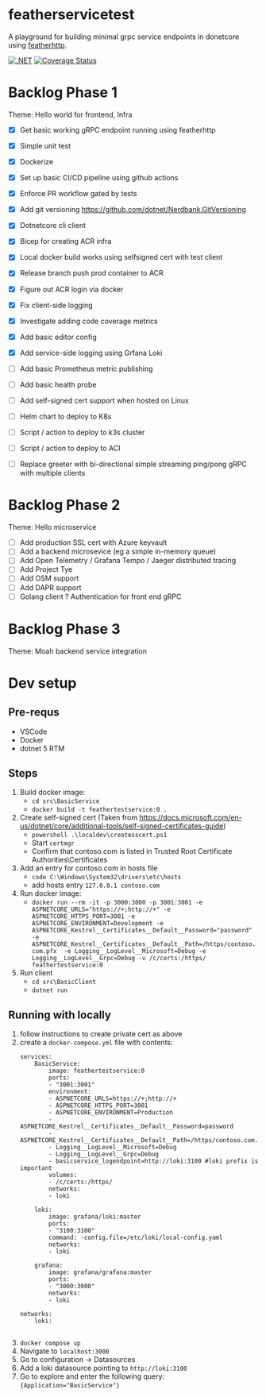 # featherservicetest
A playground for building minimal grpc service endpoints in donetcore using [featherhttp](https://github.com/featherhttp/framework).

[![.NET](https://github.com/clarkezone/featherservicetest/actions/workflows/dotnet.yml/badge.svg)](https://github.com/clarkezone/featherservicetest/actions/workflows/dotnet.yml)
[![Coverage Status](https://coveralls.io/repos/github/clarkezone/featherservicetest/badge.svg)](https://coveralls.io/github/clarkezone/featherservicetest)

# Backlog Phase 1
Theme: Hello world for frontend, Infra
- [x] Get basic working gRPC endpoint running using featherhttp
- [x] Simple unit test
- [X] Dockerize
- [X] Set up basic CI/CD pipeline using github actions
- [X] Enforce PR workflow gated by tests
- [X] Add git versioning https://github.com/dotnet/Nerdbank.GitVersioning
- [X] Dotnetcore cli client
- [X] Bicep for creating ACR infra
- [X] Local docker build works using selfsigned cert with test client
- [X] Release branch push prod container to ACR
- [X] Figure out ACR login via docker
- [X] Fix client-side logging
- [X] Investigate adding code coverage metrics
- [X] Add basic editor config
- [X] Add service-side logging using Grfana Loki
- [ ] Add basic Prometheus metric publishing
- [ ] Add basic health probe
- [ ] Add self-signed cert support when hosted on Linux
- [ ] Helm chart to deploy to K8s
- [ ] Script / action to deploy to k3s cluster
- [ ] Script / action to deploy to ACI

- [ ] Replace greeter with bi-directional simple streaming ping/pong gRPC with multiple clients

# Backlog Phase 2
Theme: Hello microservice
- [ ] Add production SSL cert with Azure keyvault
- [ ] Add a backend microsevice (eg a simple in-memory queue)
- [ ] Add Open Telemetry / Grafana Tempo / Jaeger distributed tracing
- [ ] Add Project Tye
- [ ] Add OSM support
- [ ] Add DAPR support
- [ ] Golang client
? Authentication for front end gRPC

# Backlog Phase 3
Theme: Moah backend service integration

# Dev setup

## Pre-requs
- VSCode
- Docker
- dotnet 5 RTM

## Steps
1. Build docker image: 
    - `cd src\BasicService`
    - `docker build -t feathertestservice:0 .`
2. Create self-signed cert (Taken from https://docs.microsoft.com/en-us/dotnet/core/additional-tools/self-signed-certificates-guide)
    - `powershell .\localdev\createsscert.ps1`
    - Start `certmgr`
    - Confirm that contoso.com is listed in Trusted Root Certificate Authorities\Certificates
3. Add an entry for contoso.com in hosts file
    - `code C:\Windows\System32\drivers\etc\hosts`
    - add hosts entry `127.0.0.1 contoso.com`
4. Run docker image:
    - `docker run --rm -it -p 3000:3000 -p 3001:3001 -e ASPNETCORE_URLS="https://+;http://+" -e ASPNETCORE_HTTPS_PORT=3001 -e ASPNETCORE_ENVIRONMENT=Development -e ASPNETCORE_Kestrel__Certificates__Default__Password="password" -e ASPNETCORE_Kestrel__Certificates__Default__Path=/https/contoso.com.pfx  -e Logging__LogLevel__Microsoft=Debug -e Logging__LogLevel__Grpc=Debug -v /c/certs:/https/ feathertestservice:0`
5. Run client
    - `cd src\BasicClient`
    - `dotnet run`

## Running with locally
1. follow instructions to create private cert as above
2. create a `docker-compose.yml` file with contents:
    ```
    services:
        BasicService:
            image: feathertestservice:0
            ports:
            - "3001:3001"
            environment:
            - ASPNETCORE_URLS=https://+;http://+
            - ASPNETCORE_HTTPS_PORT=3001
            - ASPNETCORE_ENVIRONMENT=Production
            - ASPNETCORE_Kestrel__Certificates__Default__Password=password
            - ASPNETCORE_Kestrel__Certificates__Default__Path=/https/contoso.com.pfx
            - Logging__LogLevel__Microsoft=Debug
            - Logging__LogLevel__Grpc=Debug
            - basicservice_logendpoint=http://loki:3100 #loki prefix is important
            volumes:
            - /c/certs:/https/
            networks:
            - loki

        loki:
            image: grafana/loki:master
            ports:
            - "3100:3100"
            command: -config.file=/etc/loki/local-config.yaml
            networks:
            - loki

        grafana:
            image: grafana/grafana:master
            ports:
            - "3000:3000"
            networks:
            - loki

    networks:
        loki:


3. `docker compose up`
4. Navigate to `localhost:3000`
5. Go to configuration -> Datasources
6. Add a loki datasource pointing to `http://loki:3100`
7. Go to explore and enter the following query: `{Application="BasicService"}`
